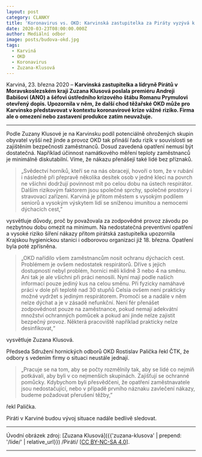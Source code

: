 ```yaml
---
layout: post
category: CLANKY
title: 'Koronavirus vs. OKD: Karvinská zastupitelka za Piráty vyzývá k omezení provozu'
date: 2020-03-23T08:00:00.000Z
author: Mediální odbor
image: posts/budova-okd.jpg
tags:
  - Karviná
  - OKD
  - Koronavirus
  - Zuzana-Klusová
---
```


Karviná, 23. března 2020 – **Karvinská zastupitelka a lídryně Pirátů v Moravskoslezském kraji Zuzana Klusová poslala premiéru Andreji Babišovi (ANO) a šéfovi ústředního krizového štábu Romanu Prymulovi otevřený dopis. Upozornila v něm, že další chod těžařské OKD může pro Karvinsko představovat v kontextu koronavirové krize vážné riziko. Firma ale o omezení nebo zastavení produkce zatím neuvažuje.**

<hr />

Podle Zuzany Klusové je na Karvinsku podíl potenciálně ohrožených skupin obyvatel vyšší než jinde a provoz OKD tak přináší řadu rizik v souvislosti se zajištěním bezpečnosti zaměstnanců. Dosud zavedená opatření nemusí být dostatečná. Například účinnost namátkového měření teploty zaměstnanců je minimálně diskutabilní. Víme, že nákazu přenášejí také lidé bez příznaků.

> „Svědectví horníků, kteří se na nás obracejí, hovoří o tom, že v rubání i následně při přepravě několika desítek osob v jedné kleci na povrch ne všichni dodržují povinnost mít po celou dobu na ústech respirátor. Dalším rizikovým faktorem jsou společné sprchy, společné prostory i stravovací zařízení. Karviná je přitom městem s vysokým podílem seniorů a vysokým výskytem lidí se sníženou imunitou a nemocemi dýchacích cest,”

vysvětluje důvody, proč by považovala za zodpovědné provoz závodu po nezbytnou dobu omezit na minimum. Na nedostatečná preventivní opatření a vysoké riziko šíření nákazy přitom pirátská zastupitelka upozornila Krajskou hygienickou stanici i odborovou organizaci již 18. března. Opatření byla poté zpřísněna.

> „OKD nařídilo všem zaměstnancům nosit ochranu dýchacích cest. Problémem je ovšem nedostatek respirátorů. Dříve s jejich dostupností nebyl problém, horníci měli klidně 3 nebo 4 na směnu. Ani tak je ale všichni při práci nenosili. Nyní mají podle našich informací pouze jediný kus na celou směnu. Při fyzicky namáhavé práci v dole při teplotě nad 30 stupňů Celsia ovšem není prakticky možné vydržet s jediným respirátorem. Promočí se a nadále v něm nelze dýchat a je v zásadě nefunkční. Není fér přenášet zodpovědnost pouze na zaměstnance, pokud nemají adekvátní množství ochranných pomůcek a pokud ani jinde nelze zajistit bezpečný provoz. Některá pracoviště například prakticky nelze desinfikovat,“

vysvětluje Zuzana Klusová.

Předseda Sdružení hornických odborů OKD Rostislav Palička řekl ČTK, že odbory s vedením firmy o situaci neustále jednají.

> „Pracuje se na tom, aby se počty rozmělnily tak, aby se lidé co nejmíň potkávali, aby byli v co nejmenších skupinách. Zajišťují se ochranné pomůcky. Kdybychom byli přesvědčeni, že opatření zaměstnavatele jsou nedostačující, nebo v případě prvního náznaku zavlečení nákazy, budeme požadovat přerušení těžby,”

řekl Palička.

Piráti v Karviné budou vývoj situace nadále bedlivě sledovat.

---

Úvodní obrázek zdroj: [Zuzana Klusová]({{'zuzana-klusova' | prepend: '/lide/' | relative_url}}) /Piráti/ \[[CC BY-NC-SA 4.0](https://creativecommons.org/licenses/by-nc-sa/4.0/deed.cs)\].

- - -
